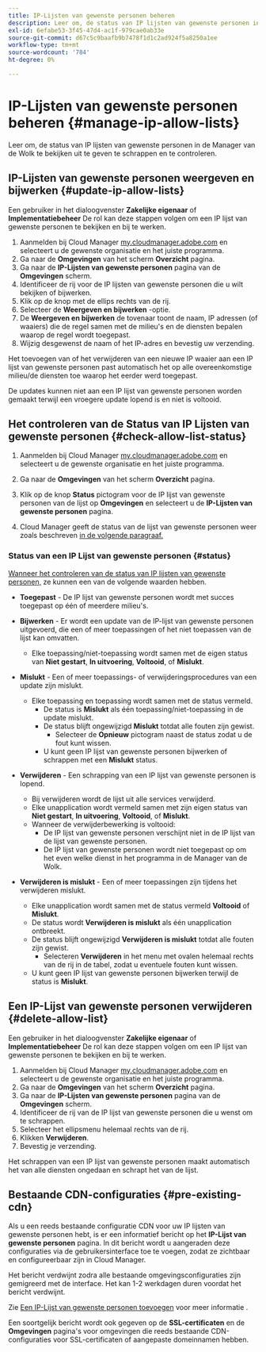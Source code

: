 ```yaml
---
title: IP-Lijsten van gewenste personen beheren
description: Leer om, de status van IP lijsten van gewenste personen in de Manager van de Wolk te bekijken uit te geven te schrappen en te controleren.
exl-id: 6efabe53-3f45-47d4-ac1f-979cae0ab33e
source-git-commit: d67c5c9baafb9b7478f1d1c2ad924f5a8250a1ee
workflow-type: tm+mt
source-wordcount: '784'
ht-degree: 0%

---
```


# IP-Lijsten van gewenste personen beheren {#manage-ip-allow-lists}

Leer om, de status van IP lijsten van gewenste personen in de Manager van de Wolk te bekijken uit te geven te schrappen en te controleren.

## IP-Lijsten van gewenste personen weergeven en bijwerken {#update-ip-allow-lists}

Een gebruiker in het dialoogvenster **Zakelijke eigenaar** of **Implementatiebeheer** De rol kan deze stappen volgen om een IP lijst van gewenste personen te bekijken en bij te werken.

1. Aanmelden bij Cloud Manager [my.cloudmanager.adobe.com](https://my.cloudmanager.adobe.com/) en selecteert u de gewenste organisatie en het juiste programma.
1. Ga naar de **Omgevingen** van het scherm **Overzicht** pagina.
1. Ga naar de **IP-Lijsten van gewenste personen** pagina van de **Omgevingen** scherm.
1. Identificeer de rij voor de IP lijsten van gewenste personen die u wilt bekijken of bijwerken.
1. Klik op de knop met de ellips rechts van de rij.
1. Selecteer de **Weergeven en bijwerken** -optie.
1. De **Weergeven en bijwerken** de tovenaar toont de naam, IP adressen (of waaiers) die de regel samen met de milieu&#39;s en de diensten bepalen waarop de regel wordt toegepast.
1. Wijzig desgewenst de naam of het IP-adres en bevestig uw verzending.

Het toevoegen van of het verwijderen van een nieuwe IP waaier aan een IP lijst van gewenste personen past automatisch het op alle overeenkomstige milieu/de diensten toe waarop het eerder werd toegepast.

De updates kunnen niet aan een IP lijst van gewenste personen worden gemaakt terwijl een vroegere update lopend is en niet is voltooid.

## Het controleren van de Status van IP Lijsten van gewenste personen {#check-allow-list-status}

1. Aanmelden bij Cloud Manager [my.cloudmanager.adobe.com](https://my.cloudmanager.adobe.com/) en selecteert u de gewenste organisatie en het juiste programma.

1. Ga naar de **Omgevingen** van het scherm **Overzicht** pagina.

1. Klik op de knop **Status** pictogram voor de IP lijst van gewenste personen van de lijst op **Omgevingen** en selecteert u de **IP-Lijsten van gewenste personen** pagina.

1. Cloud Manager geeft de status van de lijst van gewenste personen weer zoals beschreven [in de volgende paragraaf.](#status)

### Status van een IP Lijst van gewenste personen {#status}

[Wanneer het controleren van de status van IP lijsten van gewenste personen,](#check-allow-list-status) ze kunnen een van de volgende waarden hebben.

* **Toegepast** - De IP lijst van gewenste personen wordt met succes toegepast op één of meerdere milieu&#39;s.

* **Bijwerken** - Er wordt een update van de IP-lijst van gewenste personen uitgevoerd, die een of meer toepassingen of het niet toepassen van de lijst kan omvatten.

   * Elke toepassing/niet-toepassing wordt samen met de eigen status van **Niet gestart**, **In uitvoering**, **Voltooid**, of **Mislukt**.

* **Mislukt** - Een of meer toepassings- of verwijderingsprocedures van een update zijn mislukt.
   * Elke toepassing en toepassing wordt samen met de status vermeld.
      * De status is **Mislukt** als één toepassing/niet-toepassing in de update mislukt.
      * De status blijft ongewijzigd **Mislukt** totdat alle fouten zijn gewist.
         * Selecteer de **Opnieuw** pictogram naast de status zodat u de fout kunt wissen.
      * U kunt geen IP lijst van gewenste personen bijwerken of schrappen met een **Mislukt** status.

* **Verwijderen** - Een schrapping van een IP lijst van gewenste personen is lopend.
   * Bij verwijderen wordt de lijst uit alle services verwijderd.
   * Elke unapplication wordt vermeld samen met zijn eigen status van **Niet gestart**, **In uitvoering**, **Voltooid**, of **Mislukt**.
   * Wanneer de verwijderbewerking is voltooid:
      * De IP lijst van gewenste personen verschijnt niet in de IP lijst van de lijst van gewenste personen.
      * De IP lijst van gewenste personen wordt niet toegepast op om het even welke dienst in het programma in de Manager van de Wolk.

* **Verwijderen is mislukt** - Een of meer toepassingen zijn tijdens het verwijderen mislukt.

   * Elke unapplication wordt samen met de status vermeld **Voltooid** of **Mislukt**.
   * De status wordt **Verwijderen is mislukt** als één unapplication ontbreekt.
   * De status blijft ongewijzigd **Verwijderen is mislukt** totdat alle fouten zijn gewist.
      * Selecteren **Verwijderen** in het menu met ovalen helemaal rechts van de rij in de tabel, zodat u eventuele fouten kunt wissen.
   * U kunt geen IP lijst van gewenste personen bijwerken terwijl de status is **Mislukt**.

## Een IP-Lijst van gewenste personen verwijderen {#delete-allow-list}

Een gebruiker in het dialoogvenster **Zakelijke eigenaar** of **Implementatiebeheer** De rol kan deze stappen volgen om een IP lijst van gewenste personen te bekijken en bij te werken.

1. Aanmelden bij Cloud Manager [my.cloudmanager.adobe.com](https://my.cloudmanager.adobe.com/) en selecteert u de gewenste organisatie en het juiste programma.
1. Ga naar de **Omgevingen** van het scherm **Overzicht** pagina.
1. Ga naar de **IP-Lijsten van gewenste personen** pagina van de **Omgevingen** scherm.
1. Identificeer de rij van de IP lijst van gewenste personen die u wenst om te schrappen.
1. Selecteer het ellipsmenu helemaal rechts van de rij.
1. Klikken **Verwijderen**.
1. Bevestig je verzending.

Het schrappen van een IP lijst van gewenste personen maakt automatisch het van alle diensten ongedaan en schrapt het van de lijst.

## Bestaande CDN-configuraties {#pre-existing-cdn}

Als u een reeds bestaande configuratie CDN voor uw IP lijsten van gewenste personen hebt, is er een informatief bericht op het **IP-Lijst van gewenste personen** pagina. In dit bericht wordt u aangeraden deze configuraties via de gebruikersinterface toe te voegen, zodat ze zichtbaar en configureerbaar zijn in Cloud Manager.

Het bericht verdwijnt zodra alle bestaande omgevingsconfiguraties zijn gemigreerd met de interface. Het kan 1-2 werkdagen duren voordat het bericht verdwijnt.

Zie [Een IP-Lijst van gewenste personen toevoegen](/help/implementing/cloud-manager/ip-allow-lists/add-ip-allow-lists.md) voor meer informatie .

Een soortgelijk bericht wordt ook gegeven op de **SSL-certificaten** en de **Omgevingen** pagina&#39;s voor omgevingen die reeds bestaande CDN-configuraties voor SSL-certificaten of aangepaste domeinnamen hebben.
